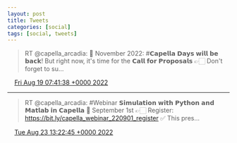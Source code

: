 ```yaml
---
layout: post
title: Tweets
categories: [social]
tags: [social, tweets]
---
```


> RT @capella_arcadia: 📅 November 2022: #𝗖𝗮𝗽𝗲𝗹𝗹𝗮 𝗗𝗮𝘆𝘀 𝘄𝗶𝗹𝗹 𝗯𝗲 𝗯𝗮𝗰𝗸! But right now, it's time for the 𝗖𝗮𝗹𝗹 𝗳𝗼𝗿 𝗣𝗿𝗼𝗽𝗼𝘀𝗮𝗹𝘀
> 👉🏻 Don't forget to su…

<img src="{{ site.url }}/media/tweet.ico" width="12" /> [Fri Aug 19 07:41:38 +0000 2022](https://twitter.com/bruncedric/status/1560532425377193984)

----

> RT @capella_arcadia: #Webinar 𝗦𝗶𝗺𝘂𝗹𝗮𝘁𝗶𝗼𝗻 𝘄𝗶𝘁𝗵 𝗣𝘆𝘁𝗵𝗼𝗻 𝗮𝗻𝗱 𝗠𝗮𝘁𝗹𝗮𝗯 𝗶𝗻 𝗖𝗮𝗽𝗲𝗹𝗹𝗮
> 📅 September 1st
> 👉🏻 Register: https://bit.ly/capella_webinar_220901_register
> ✅ This pres…

<img src="{{ site.url }}/media/tweet.ico" width="12" /> [Tue Aug 23 13:22:45 +0000 2022](https://twitter.com/bruncedric/status/1562067824402743297)